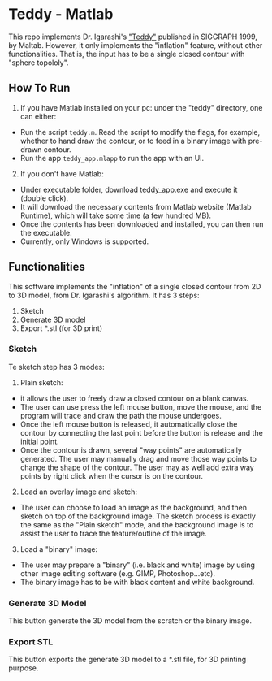 # Teddy - Matlab
This repo implements Dr. Igarashi's ["Teddy"](https://www-ui.is.s.u-tokyo.ac.jp/~takeo/teddy/teddy.htm) published in SIGGRAPH 1999, by Maltab. However, it only implements the "inflation" feature, without other functionalities. That is, the input has to be a single closed contour with "sphere topololy".

## How To Run
1. If you have Matlab installed on your pc: under the "teddy" directory, one can either:
  - Run the script `teddy.m`. Read the script to modify the flags, for example, whether to hand draw the contour, or to feed in a binary image with pre-drawn contour.
  - Run the app `teddy_app.mlapp` to run the app with an UI.
2. If you don't have Matlab: 
  - Under executable folder, download teddy_app.exe and execute it (double click).
  - It will download the necessary contents from Matlab website (Matlab Runtime), which will take some time (a few hundred MB).
  - Once the contents has been downloaded and installed, you can then run the executable.
  - Currently, only Windows is supported.

## Functionalities
This software implements the "inflation" of a single closed contour from 2D to 3D model, from Dr. Igarashi's algorithm. It has 3 steps:
1. Sketch
2. Generate 3D model
3. Export *.stl (for 3D print)


### Sketch 
Te sketch step has 3 modes: 
1. Plain sketch: 
  - it allows the user to freely draw a closed contour on a blank canvas. 
  - The user can use press the left mouse button, move the mouse, and the program will trace and draw the path the mouse undergoes. 
  - Once the left mouse button is released, it automatically close the contour by connecting the last point before the button is release and the initial point.
  - Once the contour is drawn, several "way points" are automatically generated. The user may manually drag and move those way points to change the shape of the contour. The user may as well add extra way points by right click when the cursor is on the contour.
2. Load an overlay image and sketch:
  - The user can choose to load an image as the background, and then sketch on top of the background image. The sketch process is exactly the same as the "Plain sketch" mode, and the background image is to assist the user to trace the feature/outline of the image.
3. Load a "binary" image: 
 - The user may prepare a "binary" (i.e. black and white) image by using other image editing software (e.g. GIMP, Photoshop...etc).
 - The binary image has to be with black content and white background.
 
### Generate 3D Model
This button generate the 3D model from the scratch or the binary image. 

### Export STL
This button exports the generate 3D model to a *.stl file, for 3D printing purpose.   


